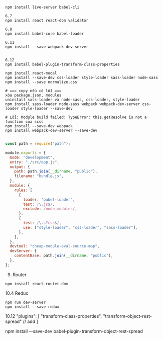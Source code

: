 





```shell npm install webpack
npm install live-server babel-cli

6.7
npm install react react-dom validator

6.8
npm install babel-core babel-loader

6.11
npm install --save webpack-dev-server


6.12
npm install babel-plugin-transform-class-properties

npm install react-modal
npm install --save-dev css-loader style-loader sass-loader node-sass
npm install --save normalize.css

# === copy nếu có lỗi ===
xóa package.json, modules
uninstall sass-loader và node-sass, css-loader, style-loader
npm install sass-loader node-sass webpack webpack-dev-server css-loader style-loader --save-dev

# Lỗi: Module build failed: TypeError: this.getResolve is not a function của scss
npm install --save-dev webpack
npm install webpack-dev-server --save-dev

```

```js

const path = require("path");

module.exports = {
  mode: "development",
  entry: "./src/app.js",
  output: {
    path: path.join(__dirname, "public"),
    filename: "bundle.js",
  },
  module: {
    rules: [
      {
        loader: "babel-loader",
        test: /\.js$/,
        exclude: /node_modules/,
      },
      {
        test: /\.s?css$/,
        use: ["style-loader", "css-loader", "sass-loader"],
      },
    ],
  },
  devtool: "cheap-module-eval-source-map",
  devServer: {
    contentBase: path.join(__dirname, "public"),
  },
};

```

9. Router
```shell
npm install react-router-dom

```

10.4 Redux

```shell
npm run dev-server
npm install --save redux
```

10.12
"plugins": [
    "transform-class-properties",
    "transform-object-rest-spread" // add
  ]
  
npm install --save-dev babel-plugin-transform-object-rest-spread



